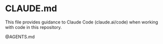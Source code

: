 # CLAUDE.md

This file provides guidance to Claude Code (claude.ai/code) when working with code in this repository.

@AGENTS.md
